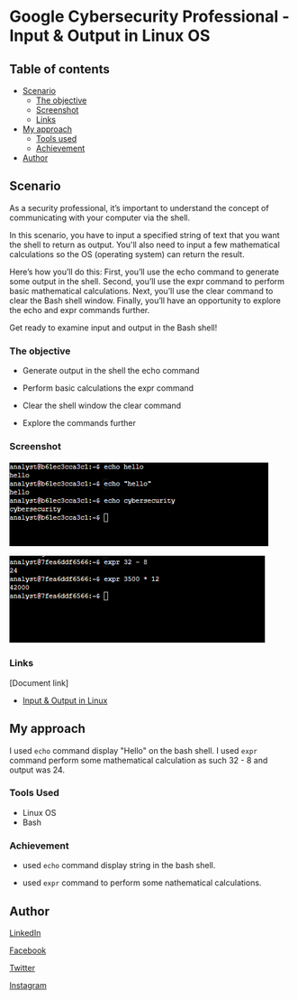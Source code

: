 # Google Cybersecurity Professional - Input & Output in Linux OS

## Table of contents

- [Scenario](#scenario)
  - [The objective](#the-objective)
  - [Screenshot](#screenshot)
  - [Links](#links)
- [My approach](#my-approach)
  - [Tools used](#tools-used)
  - [Achievement](#achievement)
- [Author](#author)

## Scenario

As a security professional, it’s important to understand the concept of communicating with your computer via the shell.

In this scenario, you have to input a specified string of text that you want the shell to return as output. You'll also need to input a few mathematical calculations so the OS (operating system) can return the result.

Here’s how you’ll do this: First, you’ll use the echo command to generate some output in the shell. Second, you’ll use the expr command to perform basic mathematical calculations. Next, you’ll use the clear command to clear the Bash shell window. Finally, you’ll have an opportunity to explore the echo and expr commands further.

Get ready to examine input and output in the Bash shell!

### The objective

- Generate output in the shell the echo command

- Perform basic calculations the expr command

- Clear the shell window the clear command

- Explore the commands further

### Screenshot

![echo command line](../Image/Input%20&%20output/echo.png)

![expr command line](../Image/Input%20&%20output/expr.png)

### Links

[Document link]

- [Input & Output in Linux](https://docs.google.com/document/d/1DYPTmzf77SaCuXKxxIuLcvFwf2QTv1zYLMI7sTrR3BI/edit?usp=drive_link)

## My approach

I used ``` echo ``` command  display "Hello" on the bash shell. I used ``` expr ``` command perform some mathematical calculation as such 32 - 8 and output was 24.

### Tools Used

- Linux OS
- Bash

### Achievement

- used ``` echo ``` command  display string in the bash shell.

- used ``` expr ``` command to perform some nathematical calculations.

## Author

[LinkedIn](www.linkedin.com/in/olagoke-holo)

[Facebook](https://web.facebook.com/olagoke.holo.3/)

[Twitter](https://twitter.com/olarragoken)

[Instagram](https://www.instagram.com/holoolagoke/)
